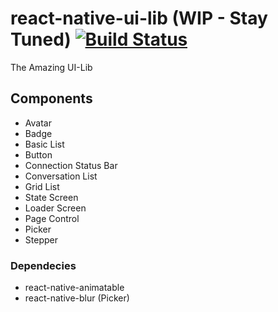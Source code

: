 # react-native-ui-lib (WIP - Stay Tuned) [![Build Status](https://travis-ci.org/wix/react-native-ui-lib.svg?branch=master)](https://travis-ci.org/wix/react-native-ui-lib)
The Amazing UI-Lib

## Components
- Avatar
- Badge
- Basic List
- Button
- Connection Status Bar
- Conversation List
- Grid List
- State Screen
- Loader Screen
- Page Control
- Picker 
- Stepper 


### Dependecies 
- react-native-animatable
- react-native-blur (Picker)
